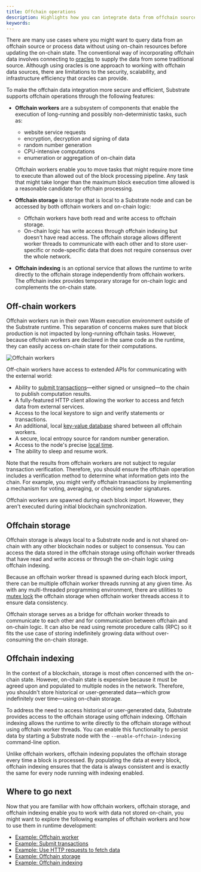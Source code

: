 ```yaml
---
title: Offchain operations
description: Highlights how you can integrate data from offchain sources into the on-chain state.
keywords:
---
```


There are many use cases where you might want to query data from an offchain source or process data without using on-chain resources before updating the on-chain state.
The conventional way of incorporating offchain data involves connecting to [oracles](/reference/glossary#oracle) to supply the data from some traditional source.
Although using oracles is one approach to working with offchain data sources, there are limitations to the security, scalability, and infrastructure efficiency that oracles can provide.

To make the offchain data integration more secure and efficient, Substrate supports offchain operations through the following features:

- **Offchain workers** are a subsystem of components that enable the execution of long-running and possibly non-deterministic tasks, such as:
  - website service requests
  - encryption, decryption and signing of data
  - random number generation
  - CPU-intensive computations
  - enumeration or aggregation of on-chain data
  
  Offchain workers enable you to move tasks that might require more time to execute than allowed out of the block processing pipeline.
  Any task that might take longer than the maximum block execution time allowed is a reasonable candidate for offchain processing.

- **Offchain storage** is storage that is local to a Substrate node and can be accessed by both offchain workers and on-chain logic:
  - Offchain workers have both read and write access to offchain storage.
  - On-chain logic has write access through offchain indexing but doesn't have read access.
  The offchain storage allows different worker threads to communicate with each other and to store user-specific or node-specific data that does not require consensus over the whole network.

- **Offchain indexing** is an optional service that allows the runtime to write directly to the offchain storage independently from offchain workers.
  The offchain index provides temporary storage for on-chain logic and complements the on-chain state.

## Off-chain workers

Offchain workers run in their own Wasm execution environment outside of the Substrate runtime.
This separation of concerns makes sure that block production is not impacted by long-running offchain tasks.
However, because offchain workers are declared in the same code as the runtime, they can easily access on-chain state for their computations.

![Offchain workers](/media/images/docs/off-chain-workers-v2.png)

Off-chain workers have access to extended APIs for communicating with the external world:

- Ability to [submit transactions](https://paritytech.github.io/substrate/master/sp_runtime/offchain/trait.TransactionPool.html)—either signed or unsigned—to the chain to publish computation results.
- A fully-featured HTTP client allowing the worker to access and fetch data from external services.
- Access to the local keystore to sign and verify statements or transactions.
- An additional, local [key-value database](https://paritytech.github.io/substrate/master/sp_runtime/offchain/trait.OffchainStorage.html) shared between all offchain workers.
- A secure, local entropy source for random number generation.
- Access to the node's precise [local time](https://paritytech.github.io/substrate/master/sp_runtime/offchain/struct.Timestamp.html).
- The ability to sleep and resume work.

Note that the results from offchain workers are not subject to regular transaction verification.
Therefore, you should ensure the offchain operation includes a verification method to determine what information gets into the chain.
For example, you might verify offchain transactions by implementing a mechanism for voting, averaging, or checking sender signatures.

Offchain workers are spawned during each block import.
However, they aren't executed during initial blockchain synchronization.

## Offchain storage

Offchain storage is always local to a Substrate node and is not shared on-chain with any other blockchain nodes or subject to consensus.
You can access the data stored in the offchain storage using offchain worker threads that have read and write access or through the on-chain logic using offchain indexing.

Because an offchain worker thread is spawned during each block import, there can be multiple offchain worker threads running at any given time.
As with any multi-threaded programming environment, there are  utilities to [mutex lock](<https://en.wikipedia.org/wiki/Lock_(computer_science)>) the offchain storage when offchain worker threads access it to ensure data consistency.

Offchain storage serves as a bridge for offchain worker threads to communicate to each other and for communication between offchain and on-chain logic.
It can also be read using remote procedure calls (RPC) so it fits the use case of storing indefinitely growing data without over-consuming the on-chain storage.

## Offchain indexing

In the context of a blockchain, storage is most often concerned with the on-chain state.
However, on-chain state is expensive because it must be agreed upon and populated to multiple nodes in the network.
Therefore, you shouldn't store historical or user-generated data—which grow indefinitely over time—using on-chain storage.

To address the need to access historical or user-generated data, Substrate provides access to the offchain storage  using offchain indexing.
Offchain indexing allows the runtime to write directly to the offchain storage without using offchain worker threads.
You can enable this functionality to persist data by starting a Substrate node with the `--enable-offchain-indexing` command-line option.

Unlike offchain workers, offchain indexing populates the offchain storage every time a block is processed.
By populating the data at every block, offchain indexing ensures that the data is always consistent and is exactly the same for every node running with indexing enabled.

## Where to go next

Now that you are familiar with how offchain workers, offchain storage, and offchain indexing enable you to work with data not stored on-chain, you might want to explore the following examples of offchain workers and how to use them in runtime development:

- [Example: Offchain worker](https://github.com/paritytech/substrate/tree/master/frame/examples/offchain-worker)
- [Example: Submit transactions](https://github.com/JoshOrndorff/recipes/blob/master/text/off-chain-workers/transactions.md)
- [Example: Use HTTP requests to fetch data](https://github.com/JoshOrndorff/recipes/blob/master/text/off-chain-workers/http-json.md)
- [Example: Offchain storage](https://github.com/JoshOrndorff/recipes/blob/master/text/off-chain-workers/storage.md)
- [Example: Offchain indexing](https://github.com/JoshOrndorff/recipes/blob/master/text/off-chain-workers/indexing.md)
